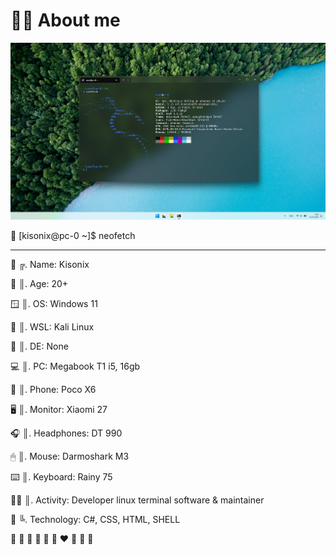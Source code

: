 # 🧑‍💻 About me

<a align="center" target="_blank" rel="noopener noreferrer" href="https://github.com/Kisonix-Dev/Kisonix-Dev/blob/main/img/neofetch.png"><img src="https://github.com/Kisonix-Dev/Kisonix-Dev/blob/main/img/neofetch.png" alt="TailwindCSS" style="max-width: 100%;"></a>

🐧 [kisonix@pc-0 ~]$ neofetch 

---------------------------

<p>👤 ╔. Name: Kisonix</p>
<p>🧩 ║. Age: 20+</p>
<p>🪟 ║. OS: Windows 11</p>
<p>🚀 ║. WSL: Kali Linux</p>
<p>🦄 ║. DE: None</p>
<p>💻 ║. PC: Megabook T1 i5, 16gb</p>
<p>📱 ║. Phone: Poco X6</p>
<p>🖥  ║. Monitor: Xiaomi 27</p>
<p>🎧 ║. Headphones: DT 990</p>
<p>🖱  ║. Mouse: Darmoshark M3</p>
<p>⌨️ ║. Keyboard: Rainy 75</p>
<p>🧑‍💻 ║. Activity: Developer linux terminal software & maintainer</p>
<p>🍩 ╚. Technology: C#, CSS, HTML, SHELL</p>

🩵   💙   💚   💜   💛   🧡   ❤️   🩷   🤍   🖤
